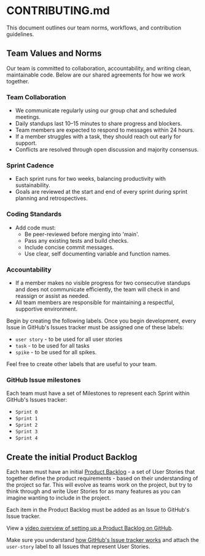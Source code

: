 # CONTRIBUTING.md
This document outlines our team norms, workflows, and contribution guidelines. 

## Team Values and Norms 
Our team is committed to collaboration, accountability, and writing clean, maintainable code. Below are our shared agreements for how we work together.

### Team Collaboration
- We communicate regularly using our group chat and scheduled meetings.
- Daily standups last 10–15 minutes to share progress and blockers.
- Team members are expected to respond to messages within 24 hours.
- If a member struggles with a task, they should reach out early for support.
- Conflicts are resolved through open discussion and majority consensus.

### Sprint Cadence 
- Each sprint runs for two weeks, balancing productivity with sustainability.
- Goals are reviewed at the start and end of every sprint during sprint planning and retrospectives.

### Coding Standards 
- Add code must: 
    * Be peer-reviewed before merging into 'main'.
    * Pass any existing tests and build checks. 
    * Include concise commit messages. 
    * Use clear, self documenting variable and function names. 


### Accountability 
- If a member makes no visible progress for two consecutive standups and does not communicate efficiently, the team will check in and reassign or assist as needed. 
- All team members are responsible for maintaining a respectful, supportive environment.





Begin by creating the following labels. Once you begin development, every Issue in GitHub's Issues tracker must be assigned one of these labels:

- `user story` - to be used for all user stories
- `task` - to be used for all tasks
- `spike` - to be used for all spikes.

Feel free to create other labels that are useful to your team.

### GitHub Issue milestones

Each team must have a set of Milestones to represent each Sprint within GitHub's Issues tracker:

- `Sprint 0`
- `Sprint 1`
- `Sprint 2`
- `Sprint 3`
- `Sprint 4`


## Create the initial Product Backlog

Each team must have an initial [Product Backlog](https://knowledge.kitchen/content/courses/agile-development-and-devops/slides/scrum/#46) - a set of User Stories that together define the product requirements - based on their understanding of the project so far. This will evolve as teams work on the project, but try to think through and write User Stories for as many features as you can imagine wanting to include in the project.

Each item in the Product Backlog must be added as an Issue to GitHub's Issue tracker.

View a [video overview of setting up a Product Backlog on GitHub](https://youtu.be/m8ZxTHSKSKE).

Make sure you understand [how GitHub's Issue tracker works](https://knowledge.kitchen/content/courses/agile-development-and-devops/scrum/github-issues/) and attach the `user-story` label to all Issues that represent User Stories.
